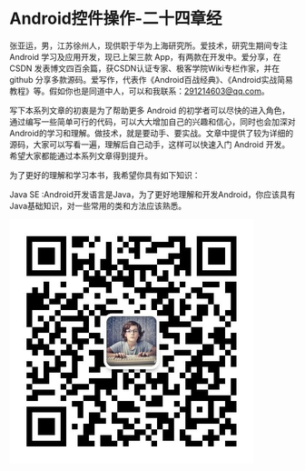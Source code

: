# Android控件操作-二十四章经

张亚运，男，江苏徐州人，现供职于华为上海研究所。爱技术，研究生期间专注 Android 学习及应用开发，现已上架三款 App，有两款在开发中。爱分享，在 CSDN 发表博文四百余篇，获CSDN认证专家、极客学院Wiki专栏作家，并在github 分享多款源码。爱写作，代表作《Android百战经典》、《Android实战简易教程》等。假如你也是同道中人，可以和我联系：291214603@qq.com。

写下本系列文章的初衷是为了帮助更多 Android 的初学者可以尽快的进入角色，通过编写一些简单可行的代码，可以大大增加自己的兴趣和信心，同时也会加深对Android的学习和理解。做技术，就是要动手、要实战。文章中提供了较为详细的源码，大家可以写看一遍，理解后自己动手，这样可以快速入门 Android 开发。希望大家都能通过本系列文章得到提升。

为了更好的理解和学习本书，我希望你具有如下知识：

Java SE :Android开发语言是Java，为了更好地理解和开发Android，你应该具有Java基础知识，对一些常用的类和方法应该熟悉。

![](images/1.png)
